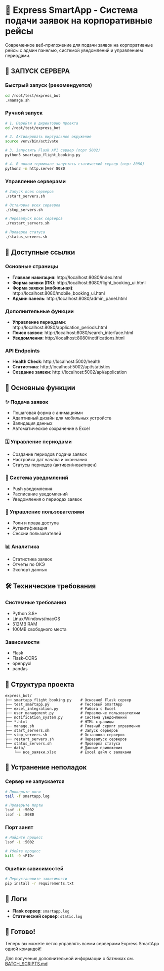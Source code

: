 # 🚀 Express SmartApp - Система подачи заявок на корпоративные рейсы

Современное веб-приложение для подачи заявок на корпоративные рейсы с админ панелью, системой уведомлений и управлением периодами.

## 🚀 ЗАПУСК СЕРВЕРА

### Быстрый запуск (рекомендуется)
```bash
cd /root/test/express_bot
./manage.sh
```

### Ручной запуск
```bash
# 1. Перейти в директорию проекта
cd /root/test/express_bot

# 2. Активировать виртуальное окружение
source venv/bin/activate

# 3. Запустить Flask API сервер (порт 5002)
python3 smartapp_flight_booking.py

# 4. В новом терминале запустить статический сервер (порт 8080)
python3 -m http.server 8080
```

### Управление серверами
```bash
# Запуск всех серверов
./start_servers.sh

# Остановка всех серверов
./stop_servers.sh

# Перезапуск всех серверов
./restart_servers.sh

# Проверка статуса
./status_servers.sh
```

## 📱 Доступные ссылки

### Основные страницы
- **Главная навигация**: http://localhost:8080/index.html
- **Форма заявки (ПК)**: http://localhost:8080/flight_booking_ui.html
- **Форма заявки (мобильная)**: http://localhost:8080/mobile_booking_ui.html
- **Админ панель**: http://localhost:8080/admin_panel.html

### Дополнительные функции
- **Управление периодами**: http://localhost:8080/application_periods.html
- **Поиск заявок**: http://localhost:8080/search_interface.html
- **Уведомления**: http://localhost:8080/notifications.html

### API Endpoints
- **Health Check**: http://localhost:5002/health
- **Статистика**: http://localhost:5002/api/statistics
- **Создание заявки**: http://localhost:5002/api/application

## 🎯 Основные функции

### ✨ Подача заявок
- Пошаговая форма с анимациями
- Адаптивный дизайн для мобильных устройств
- Валидация данных
- Автоматическое сохранение в Excel

### 🗓️ Управление периодами
- Создание периодов подачи заявок
- Настройка дат начала и окончания
- Статусы периодов (активен/неактивен)

### 🔔 Система уведомлений
- Push уведомления
- Расписание уведомлений
- Уведомления о периодах заявок

### 👥 Управление пользователями
- Роли и права доступа
- Аутентификация
- Сессии пользователей

### 📊 Аналитика
- Статистика заявок
- Отчеты по ОКЭ
- Экспорт данных

## 🛠️ Технические требования

### Системные требования
- Python 3.8+
- Linux/Windows/macOS
- 512MB RAM
- 100MB свободного места

### Зависимости
- Flask
- Flask-CORS
- openpyxl
- pandas

## 📁 Структура проекта

```
express_bot/
├── smartapp_flight_booking.py    # Основной Flask сервер
├── test_smartapp.py              # Тестовый SmartApp
├── excel_integration.py          # Работа с Excel
├── user_management.py            # Управление пользователями
├── notification_system.py        # Система уведомлений
├── *.html                        # HTML страницы
├── manage.sh                     # Главный скрипт управления
├── start_servers.sh              # Запуск серверов
├── stop_servers.sh               # Остановка серверов
├── restart_servers.sh            # Перезапуск серверов
├── status_servers.sh             # Проверка статуса
└── data/                         # Данные приложения
    └── все_заявки.xlsx           # Excel файл с заявками
```

## 🔧 Устранение неполадок

### Сервер не запускается
```bash
# Проверьте логи
tail -f smartapp.log

# Проверьте порты
lsof -i :5002
lsof -i :8080
```

### Порт занят
```bash
# Найдите процесс
lsof -i :5002

# Убейте процесс
kill -9 <PID>
```

### Ошибки зависимостей
```bash
# Переустановите зависимости
pip install -r requirements.txt
```

## 📝 Логи

- **Flask сервер**: `smartapp.log`
- **Статический сервер**: `static.log`

## 🎉 Готово!

Теперь вы можете легко управлять всеми серверами Express SmartApp одной командой!

Для получения дополнительной информации о батниках см. [BATCH_SCRIPTS.md](BATCH_SCRIPTS.md)